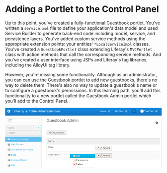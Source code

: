 # Adding a Portlet to the Control Panel [](id=adding-a-portlet-to-the-control-panel)

Up to this point, you've created a fully-functional Guestbook portlet. You've
written a `service.xml` file to define your application's data model and used
Service Builder to generate back-end code including model, service, and
persistence layers. You've added custom service methods using the appropriate
extension points: your entities' `*LocalServiceImpl` classes. You've created a
`GuestbookPortlet` class extending Liferay's `MVCPortlet` class with action
methods that call the corresponding service methods. And you've created a user
interface using JSPs and Liferay's tag libraries, including the AlloyUI tag
library.

However, you're missing some functionality. Although as an administrator, you
can can use the Guestbook portlet to add new guestbooks, there's no way to
delete them. There's also no way to update a guestbook's name or to configure a
guestbook's permissions. In this learning path, you'll add this functionality to
a new portlet called the Guestbook Admin portlet which you'll add to the Control
Panel.

![Figure 1: The Guestbook Admin portlet lives in Liferay's Control Panel and allows administrators to add, edit, and delete guestbooks and to configure their permissions.](../../../images/guestbook-admin-portlet.png)

